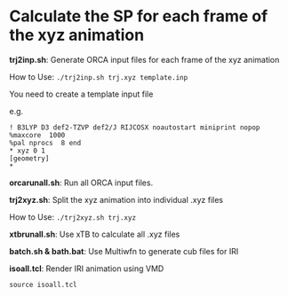 # Calculate the SP for each frame of the xyz animation

**trj2inp.sh**: Generate ORCA input files for each frame of the xyz animation

How to Use: `./trj2inp.sh trj.xyz template.inp`

You need to create a template input file

e.g.
```
! B3LYP D3 def2-TZVP def2/J RIJCOSX noautostart miniprint nopop
%maxcore  1000
%pal nprocs  8 end
* xyz 0 1
[geometry]
*
```

**orcarunall.sh**: Run all ORCA input files.


**trj2xyz.sh**: Split the xyz animation into individual .xyz files

How to Use: `./trj2xyz.sh trj.xyz`

**xtbrunall.sh**: Use xTB to calculate all .xyz files

**batch.sh & bath.bat**: Use Multiwfn to generate cub files for IRI

**isoall.tcl**: Render IRI animation using VMD

`source isoall.tcl`